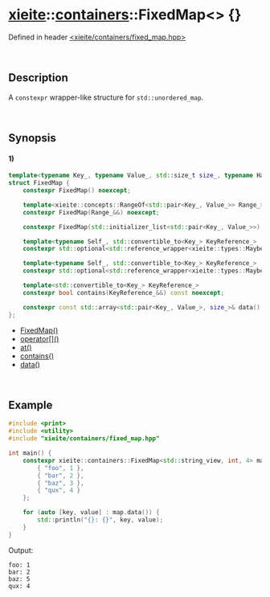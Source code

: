 # [xieite](../../xieite.md)\:\:[containers](../../containers.md)\:\:FixedMap\<\> \{\}
Defined in header [<xieite/containers/fixed_map.hpp>](../../../include/xieite/containers/fixed_map.hpp)

&nbsp;

## Description
A `constexpr` wrapper-like structure for `std::unordered_map`.

&nbsp;

## Synopsis
#### 1)
```cpp
template<typename Key_, typename Value_, std::size_t size_, typename Hash_ = std::hash<Key_>, typename KeyComparator_ = std::equal_to<Key_>, typename Allocator_ = std::allocator<std::pair<const Key_, Value_*>>>
struct FixedMap {
    constexpr FixedMap() noexcept;

    template<xieite::concepts::RangeOf<std::pair<Key_, Value_>> Range_>
    constexpr FixedMap(Range_&&) noexcept;

    constexpr FixedMap(std::initializer_list<std::pair<Key_, Value_>>) noexcept;

    template<typename Self_, std::convertible_to<Key_> KeyReference_>
    constexpr std::optional<std::reference_wrapper<xieite::types::MaybeConstant<Value_>>> operator[](this Self_&&, KeyReference_&&) noexcept;

    template<typename Self_, std::convertible_to<Key_> KeyReference_>
    constexpr std::optional<std::reference_wrapper<xieite::types::MaybeConstant<Value_>>> at(this Self_&&, KeyReference_&&) noexcept;

    template<std::convertible_to<Key_> KeyReference_>
    constexpr bool contains(KeyReference_&&) const noexcept;

    constexpr const std::array<std::pair<Key_, Value_>, size_>& data() const noexcept;
};
```
- [FixedMap\(\)](./structures/fixed_map/1/operators/constructor.md)
- [operator\[\]\(\)](./structures/fixed_map/1/operators/array_subscript.md)
- [at\(\)](./structures/fixed_map/1/at.md)
- [contains\(\)](./structures/fixed_map/1/contains.md)
- [data\(\)](./structures/fixed_map/1/data.md)


&nbsp;

## Example
```cpp
#include <print>
#include <utility>
#include "xieite/containers/fixed_map.hpp"

int main() {
    constexpr xieite::containers::FixedMap<std::string_view, int, 4> map = {
        { "foo", 1 },
        { "bar", 2 },
        { "baz", 3 },
        { "qux", 4 }
    };

    for (auto [key, value] : map.data()) {
        std::println("{}: {}", key, value);
    }
}
```
Output:
```
foo: 1
bar: 2
baz: 5
qux: 4
```
